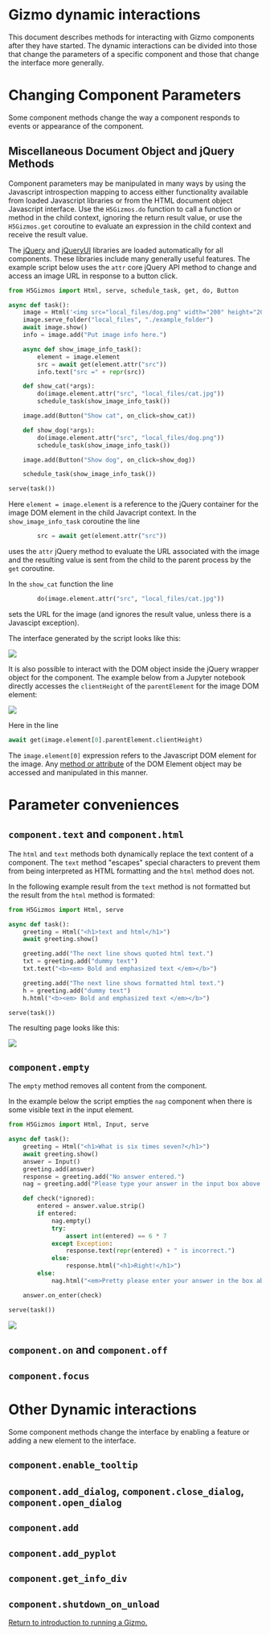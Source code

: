 

# Gizmo dynamic interactions

This document describes methods for interacting with Gizmo components
after they have started.  The dynamic interactions can be divided into
those that change the parameters of a specific component and those that
change the interface more generally.

# Changing Component Parameters

Some component methods change the way a component responds to events
or appearance of the component.

## Miscellaneous Document Object and jQuery Methods

Component parameters may be manipulated in many ways by using the Javascript
introspection mapping to access either functionality available from loaded
Javascript libraries or from the HTML document object Javascript interface.
Use the `H5Gizmos.do` function to call a function or method in the child context,
ignoring the return result value, or use the `H5Gizmos.get` coroutine to
evaluate an expression in the child context and receive the result value.

The 
<a href="https://jquery.com/">jQuery</a>
and
<a href="https://jqueryui.com/">jQueryUI</a>
libraries are loaded automatically for all components.
These libraries include many generally useful features.
The example script below uses the `attr` core jQuery API method
to change and access an image URL in response to a button click.

```Python
from H5Gizmos import Html, serve, schedule_task, get, do, Button

async def task():
    image = Html('<img src="local_files/dog.png" width="200" height="200"/>')
    image.serve_folder("local_files", "./example_folder")
    await image.show()
    info = image.add("Put image info here.")

    async def show_image_info_task():
        element = image.element
        src = await get(element.attr("src"))
        info.text("src =" + repr(src))

    def show_cat(*args):
        do(image.element.attr("src", "local_files/cat.jpg"))
        schedule_task(show_image_info_task())

    image.add(Button("Show cat", on_click=show_cat))

    def show_dog(*args):
        do(image.element.attr("src", "local_files/dog.png"))
        schedule_task(show_image_info_task())

    image.add(Button("Show dog", on_click=show_dog))

    schedule_task(show_image_info_task())

serve(task())

```

Here `element = image.element` is a reference to the jQuery container for the image DOM element
in the child Javacript context.  In the `show_image_info_task` coroutine the line

```Python
        src = await get(element.attr("src"))
```
uses the `attr` jQuery method to evaluate the URL associated with the image
and the resulting value is sent from the child to the parent process by the `get` coroutine.

In the `show_cat` function the line
```Python
        do(image.element.attr("src", "local_files/cat.jpg"))
```
sets the URL for the image (and ignores the result value, unless there is a Javascipt exception).

The interface generated by the script looks like this:

<img src="dog_or_cat.gif"/>

It is also possible to interact with the DOM object inside the jQuery wrapper
object for the component.  The example below from a Jupyter notebook directly
accesses the `clientHeight` of the `parentElement` for the image DOM element:

<img src="clientHeight.png"/>

Here in the line

```Python
await get(image.element[0].parentElement.clientHeight)
```

The `image.element[0]` expression refers to the Javascript DOM element for the image.
Any 
<a href="https://developer.mozilla.org/en-US/docs/Web/API/Element">method or attribute</a>
of the DOM Element object may be accessed and manipulated in this manner.

# Parameter conveniences

## `component.text` and `component.html`

The `html` and `text` methods both dynamically replace the text
content of a component.  The `text` method "escapes" special characters
to prevent them from being interpreted as HTML formatting and the
`html` method does not.

In the following example result from the `text` method is not formatted but
the result from the `html` method is formated:

```Python
from H5Gizmos import Html, serve

async def task():
    greeting = Html("<h1>text and html</h1>")
    await greeting.show()

    greeting.add("The next line shows quoted html text.")
    txt = greeting.add("dummy text")
    txt.text("<b><em> Bold and emphasized text </em></b>")

    greeting.add("The next line shows formatted html text.")
    h = greeting.add("dummy text")
    h.html("<b><em> Bold and emphasized text </em></b>")

serve(task())
```
The resulting page looks like this:

<img src="html_text.png"/>

## `component.empty`

The `empty` method removes all content from the component.

In the example below the script empties the `nag` component when there
is some visible text in the input element.

```python
from H5Gizmos import Html, Input, serve

async def task():
    greeting = Html("<h1>What is six times seven?</h1>")
    await greeting.show()
    answer = Input()
    greeting.add(answer)
    response = greeting.add("No answer entered.")
    nag = greeting.add("Please type your answer in the input box above.")

    def check(*ignored):
        entered = answer.value.strip()
        if entered:
            nag.empty()
            try:
                assert int(entered) == 6 * 7
            except Exception:
                response.text(repr(entered) + " is incorrect.")
            else:
                response.html("<h1>Right!</h1>")
        else:
            nag.html("<em>Pretty please enter your answer in the box above.</em>")

    answer.on_enter(check)

serve(task())
```

<img src="empty.gif"/>

## `component.on` and `component.off`

## `component.focus`

# Other Dynamic interactions

Some component methods change the interface by
enabling a feature or adding a new element to the interface.

## `component.enable_tooltip`

## `component.add_dialog`, `component.close_dialog`, `component.open_dialog`

## `component.add`

## `component.add_pyplot`

## `component.get_info_div`

## `component.shutdown_on_unload`

<a href="./README.md">
Return to introduction to running a Gizmo.
</a>